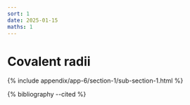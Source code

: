 ```yaml
---
sort: 1
date: 2025-01-15
maths: 1
---
```


# Covalent radii

{% include appendix/app-6/section-1/sub-section-1.html %}

{% bibliography --cited %}

